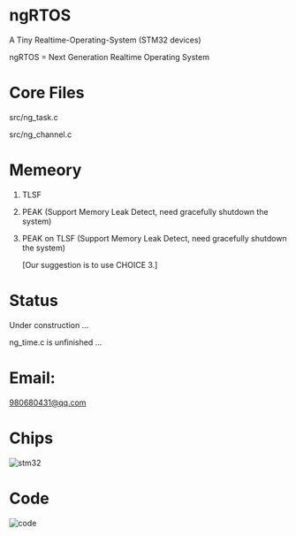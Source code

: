 # ngRTOS
A Tiny Realtime-Operating-System (STM32 devices)

ngRTOS = Next Generation Realtime Operating System

# Core Files
src/ng_task.c

src/ng_channel.c

# Memeory
1. TLSF
2. PEAK (Support Memory Leak Detect, need gracefully shutdown the system)
3. PEAK on TLSF (Support Memory Leak Detect, need gracefully shutdown the system)

   [Our suggestion is to use CHOICE 3.]

# Status
Under construction ...

ng_time.c is unfinished ...

# Email: 
980680431@qq.com

# Chips

![stm32](https://user-images.githubusercontent.com/28725147/211881021-549a4bdc-c3e2-4581-9ccc-b195aa9f7f2e.jpg)

# Code

![code](https://user-images.githubusercontent.com/28725147/211888784-c906d292-ad1c-4154-9528-534f121c43e6.png)
